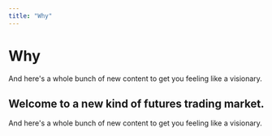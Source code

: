 ```yaml
---
title: "Why"
---
```

# Why

And here's a whole bunch of new content to get you feeling like a visionary.

## Welcome to a new kind of futures trading market.

And here's a whole bunch of new content to get you feeling like a visionary.
